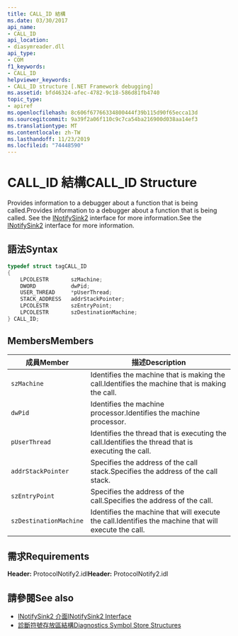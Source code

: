 ```yaml
---
title: CALL_ID 結構
ms.date: 03/30/2017
api_name:
- CALL_ID
api_location:
- diasymreader.dll
api_type:
- COM
f1_keywords:
- CALL_ID
helpviewer_keywords:
- CALL_ID structure [.NET Framework debugging]
ms.assetid: bfd46324-afec-4782-9c18-586d81fb4740
topic_type:
- apiref
ms.openlocfilehash: 8c606f67766334800444f39b115d90f65ecca13d
ms.sourcegitcommit: 9a39f2a06f110c9c7ca54ba216900d038aa14ef3
ms.translationtype: MT
ms.contentlocale: zh-TW
ms.lasthandoff: 11/23/2019
ms.locfileid: "74448590"
---
```

# <a name="call_id-structure"></a><span data-ttu-id="b28ff-102">CALL_ID 結構</span><span class="sxs-lookup"><span data-stu-id="b28ff-102">CALL_ID Structure</span></span>
<span data-ttu-id="b28ff-103">Provides information to a debugger about a function that is being called.</span><span class="sxs-lookup"><span data-stu-id="b28ff-103">Provides information to a debugger about a function that is being called.</span></span> <span data-ttu-id="b28ff-104">See the [INotifySink2](../../../../docs/framework/unmanaged-api/diagnostics/inotifysink2-interface.md) interface for more information.</span><span class="sxs-lookup"><span data-stu-id="b28ff-104">See the [INotifySink2](../../../../docs/framework/unmanaged-api/diagnostics/inotifysink2-interface.md) interface for more information.</span></span>  
  
## <a name="syntax"></a><span data-ttu-id="b28ff-105">語法</span><span class="sxs-lookup"><span data-stu-id="b28ff-105">Syntax</span></span>  
  
```cpp  
typedef struct tagCALL_ID  
{  
    LPCOLESTR       szMachine;  
    DWORD           dwPid;  
    USER_THREAD     *pUserThread;  
    STACK_ADDRESS   addrStackPointer;  
    LPCOLESTR       szEntryPoint;  
    LPCOLESTR       szDestinationMachine;  
} CALL_ID;  
```  
  
## <a name="members"></a><span data-ttu-id="b28ff-106">Members</span><span class="sxs-lookup"><span data-stu-id="b28ff-106">Members</span></span>  
  
|<span data-ttu-id="b28ff-107">成員</span><span class="sxs-lookup"><span data-stu-id="b28ff-107">Member</span></span>|<span data-ttu-id="b28ff-108">描述</span><span class="sxs-lookup"><span data-stu-id="b28ff-108">Description</span></span>|  
|------------|-----------------|  
|`szMachine`|<span data-ttu-id="b28ff-109">Identifies the machine that is making the call.</span><span class="sxs-lookup"><span data-stu-id="b28ff-109">Identifies the machine that is making the call.</span></span>|  
|`dwPid`|<span data-ttu-id="b28ff-110">Identifies the machine processor.</span><span class="sxs-lookup"><span data-stu-id="b28ff-110">Identifies the machine processor.</span></span>|  
|`pUserThread`|<span data-ttu-id="b28ff-111">Identifies the thread that is executing the call.</span><span class="sxs-lookup"><span data-stu-id="b28ff-111">Identifies the thread that is executing the call.</span></span>|  
|`addrStackPointer`|<span data-ttu-id="b28ff-112">Specifies the address of the call stack.</span><span class="sxs-lookup"><span data-stu-id="b28ff-112">Specifies the address of the call stack.</span></span>|  
|`szEntryPoint`|<span data-ttu-id="b28ff-113">Specifies the address of the call.</span><span class="sxs-lookup"><span data-stu-id="b28ff-113">Specifies the address of the call.</span></span>|  
|`szDestinationMachine`|<span data-ttu-id="b28ff-114">Identifies the machine that will execute the call.</span><span class="sxs-lookup"><span data-stu-id="b28ff-114">Identifies the machine that will execute the call.</span></span>|  
  
## <a name="requirements"></a><span data-ttu-id="b28ff-115">需求</span><span class="sxs-lookup"><span data-stu-id="b28ff-115">Requirements</span></span>  
 <span data-ttu-id="b28ff-116">**Header:** ProtocolNotify2.idl</span><span class="sxs-lookup"><span data-stu-id="b28ff-116">**Header:** ProtocolNotify2.idl</span></span>  
  
## <a name="see-also"></a><span data-ttu-id="b28ff-117">請參閱</span><span class="sxs-lookup"><span data-stu-id="b28ff-117">See also</span></span>

- [<span data-ttu-id="b28ff-118">INotifySink2 介面</span><span class="sxs-lookup"><span data-stu-id="b28ff-118">INotifySink2 Interface</span></span>](../../../../docs/framework/unmanaged-api/diagnostics/inotifysink2-interface.md)
- [<span data-ttu-id="b28ff-119">診斷符號存放區結構</span><span class="sxs-lookup"><span data-stu-id="b28ff-119">Diagnostics Symbol Store Structures</span></span>](../../../../docs/framework/unmanaged-api/diagnostics/diagnostics-symbol-store-structures.md)
